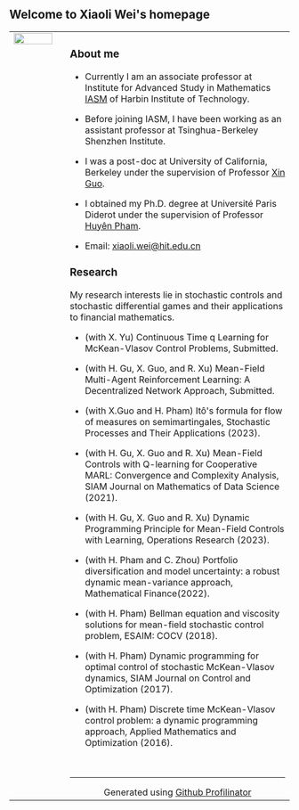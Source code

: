 ## Welcome to Xiaoli Wei's homepage

<table><tr><td valign="top" width="20%">


  

<img src="https://github.com/Xiaoli-Wei/math/blob/main/EmbeddedImage.jpg?raw=true" align="left" style="width: 90%" />  
  

</td><td valign="top" width="80%">

### About me  
- Currently I am an associate professor at Institute for Advanced Study in Mathematics [IASM](http://im.hit.edu.cn/en/) of Harbin Institute of Technology. 


- Before joining IASM, I have been working as an assistant professor at Tsinghua-Berkeley Shenzhen Institute.

- I was a post-doc at University of California, Berkeley under the supervision of Professor [Xin Guo](https://xinguo.ieor.berkeley.edu/). 

- I obtained my Ph.D. degree at Université Paris Diderot under the supervision of Professor [Huyên Pham](https://sites.google.com/site/phamxuanhuyen/). 

- Email: xiaoli.wei@hit.edu.cn 
  
















### Research  
My research interests lie in stochastic controls and stochastic differential games and their applications to financial mathematics. 
  
- (with X. Yu) Continuous Time q Learning for McKean-Vlasov Control Problems, Submitted. 

- (with H. Gu, X. Guo, and R. Xu) Mean-Field Multi-Agent Reinforcement Learning: A Decentralized Network Approach, Submitted.  
  

- (with X.Guo and H. Pham) Itô's formula for flow of measures on semimartingales, Stochastic Processes and Their Applications (2023).  
  

- (with H. Gu, X. Guo and R. Xu) Mean-Field Controls with Q-learning for Cooperative MARL: Convergence and Complexity Analysis,  SIAM Journal on Mathematics of Data Science (2021).  
  

- (with H. Gu, X. Guo and R. Xu) Dynamic Programming Principle for Mean-Field Controls with Learning, Operations Research (2023).  
  

- (with H. Pham and C. Zhou) Portfolio diversification and model uncertainty: a robust dynamic mean-variance approach,  Mathematical Finance(2022).  
  

- (with H. Pham) Bellman equation and viscosity solutions for mean-field stochastic control problem, ESAIM: COCV (2018).  
  

- (with H. Pham) Dynamic programming for optimal control of stochastic McKean-Vlasov dynamics, SIAM Journal on Control and Optimization (2017).  
  

- (with H. Pham) Discrete time McKean-Vlasov control problem: a dynamic programming approach, Applied Mathematics and Optimization (2016).  

<br />

----
<div align="center">Generated using <a href="https://profilinator.rishav.dev/" target="_blank">Github Profilinator</a></div>

